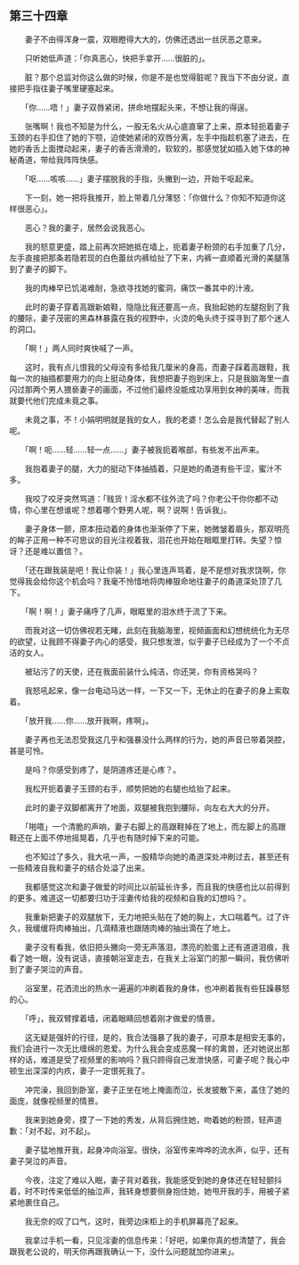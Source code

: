 ## 第三十四章

　　妻子不由得浑身一震，双眼瞪得大大的，仿佛还透出一丝厌恶之意来。

　　只听她低声道：「你真恶心，快把手拿开……很脏的」。

　　脏？那个总监对你这么做的时候，你是不是也觉得脏呢？我当下不由分说，直接把手指往妻子嘴里硬塞起来。

　　「你……唔！」妻子双唇紧闭，拼命地摆起头来，不想让我的得逞。

　　张嘴啊！我也不知是为什么，一股无名火从心底直窜了上来，原本轻扼着妻子玉颈的右手扣住了她的下颚，迫使她紧闭的双唇分离，左手中指趁机塞了进去，在她的香舌上面搅动起来，妻子的香舌滑滑的，软软的，那感觉犹如插入她下体的神秘甬道，带给我阵阵快感。

　　「呕……咳咳……」妻子摆脱我的手指，头撇到一边，开始干呕起来。

　　下一刻，她一把将我推开，脸上带着几分薄怒：「你做什么？你知不知道你这样很恶心」。

　　恶心？我的妻子，居然会说我恶心。

　　我的怒意更盛，踏上前再次把她抵在墙上，扼着妻子粉颈的右手加重了几分，左手直接把那条若隐若现的白色蕾丝内裤给扯了下来，内裤一直顺着光滑的美腿落到了妻子的脚下。

　　我的肉棒早已饥渴难耐，急欲寻找她的蜜洞，痛饮一番其中的汁液。

　　此时的妻子穿着高跟新娘鞋，隐隐比我还要高一点，我抬起她的左腿抱到了我的腰际，妻子茂密的黑森林暴露在我的视野中，火烫的龟头终于探寻到了那个迷人的洞口。

　　「啊！」两人同时爽快喊了一声。

　　这时，我有点儿恨我的父母没有多给我几厘米的身高，而妻子踩着高跟鞋，我每一次的抽插都要用力的向上挺动身体，我想把妻子抱到床上，只是我脑海里一直闪过那两个男人猥亵妻子的画面，不过他们最终没能成功享用到女神的美味，而我就要代他们完成未竟之事。

　　未竟之事，不！小娟明明就是我的女人，我的老婆！怎么会是我代替起了别人呢。

　　「啊！呃……轻……轻一点……」妻子被我扼着喉部，有些发不出声来。

　　我抱着妻子的腿，大力的挺动下体抽插着，只是她的甬道有些干涩，蜜汁不多。

　　我咬了咬牙突然骂道：「贱货！淫水都不往外流了吗？你老公干你你都不动情，你心里在想谁呢？想着哪个野男人呢，啊？说啊！告诉我」。

　　妻子身体一颤，原本扭动着的身体也渐渐停了下来，她微皱着眉头，那双明亮的眸子正用一种不可思议的目光注视着我，泪花也开始在眼眶里打转。失望？惊讶？还是难以置信？。

　　「还在跟我装是吧！我让你装！」我心里连声骂着，是不是想对我求饶啊，你觉得我会给你这个机会吗？我毫不怜惜地将肉棒狠命地往妻子的甬道深处顶了几下。

　　「啊！啊！」妻子痛呼了几声，眼眶里的泪水终于流了下来。

　　而我对这一切仿佛视若无睹，此刻在我脑海里，视频画面和幻想统统化为无尽的欲望，让我顾不得妻子内心的感受，我只想发泄，似乎妻子已经成为了一个不贞洁的女人。

　　被玷污了的天使，还在我面前装什么纯洁，你还哭，你有资格哭吗？

　　我怒吼起来，像一台电动马达一样，一下又一下，无休止的在妻子的身上索取着。

　　「放开我……你……放开我啊，疼啊」。

　　妻子再也无法忍受我这几乎和强暴没什么两样的行为，她的声音已带着哭腔，甚是可怜。

　　是吗？你感受到疼了，是阴道疼还是心疼？。

　　我松开扼着妻子玉颈的右手，顺势把她的右腿也给抬了起来。

　　此时的妻子双脚都离开了地面，双腿被我抱到腰际，向左右大大的分开。

　　「啪嗒」一个清脆的声响，妻子右脚上的高跟鞋掉在了地上，而左脚上的高跟鞋还在上面不停地摇晃着，几乎也有随时掉下来的可能。

　　也不知过了多久，我大吼一声，一股精华向她的甬道深处冲刷过去，甚至还有一些精液自我和妻子的结合处溢了出来。

　　我都感觉这次和妻子做爱的时间比以前延长许多，而且我的快感也比以前得到的更多。难道这一切都要归功于淫妻传给我的视频和自我的幻想吗？。

　　我重新把妻子的双腿放下，无力地把头贴在了她的胸上，大口喘着气。过了许久，我缓缓将肉棒抽出，几滴精液也跟随肉棒的抽出滴在了地上。

　　妻子没有看我，依旧把头撇向一旁无声落泪，漂亮的脸蛋上还有道道泪痕，我看了她一眼，没有说话，直接朝浴室走去，在我关上浴室门的那一瞬间，我仿佛听到了妻子哭泣的声音。

　　浴室里，花洒流出的热水一遍遍的冲刷着我的身体，也冲刷着我有些狂躁暴怒的心。

　　「呼」，我双臂撑着墙，闭着眼睛回想着刚才做爱的情景。

　　这无疑是强奸的行径，是的，我合法强暴了我的妻子，可原本是相安无事的，我们会进行一次无比缠绵的恩爱。为什么我会变成恶魔一样的禽兽，还对她说出那样的话，难道是受了视频里的影响吗？我只顾得自己发泄快感，可妻子呢？我心中顿生出深深的内疚，妻子一定恨死我了。

　　冲完澡，我回到卧室，妻子正坐在地上掩面而泣，长发披散下来，盖住了她的面庞，就像视频里的情景。

　　我来到她身旁，摸了一下她的秀发，从背后拥住她，吻着她的粉颈，轻声道歉：「对不起，对不起」。

　　妻子猛地推开我，起身冲向浴室。很快，浴室传来哗哗的流水声，似乎，还有妻子哭泣的声音。

　　今夜，注定了难以入眠，妻子背对着我，我能感受到她的身体还在轻轻颤抖着，时不时传来低低的抽泣声，我转身想要侧身抱住她，她甩开我的手，用被子紧紧地裹住自己。

　　我无奈的叹了口气，这时，我旁边床柜上的手机屏幕亮了起来。

　　我拿过手机一看，只见淫妻的信息传来：「好吧，如果你真的想清楚了，我会跟我老公说的，明天你再跟我确认一下，没什么问题就加你进来」。

